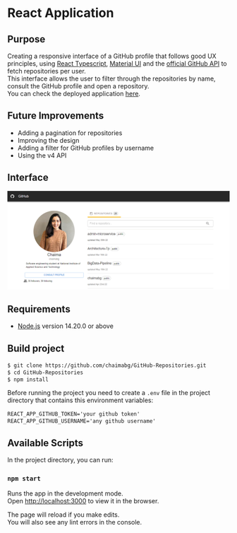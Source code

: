 # React Application

## Purpose

Creating a responsive interface of a GitHub profile that follows good UX principles, using [React Typescript](https://reactjs.org/), [Material UI](https://mui.com/) and the [official GitHub API](https://docs.github.com/en/rest) to fetch repositories per user.\
This interface allows the user to filter through the repositories by name, consult the GitHub profile and open a repository. \
You can check the deployed application [here](https://github-repository-app.netlify.app/).

## Future Improvements

- Adding a pagination for repositories
- Improving the design
- Adding a filter for GitHub profiles by username
- Using the v4 API

## Interface
![interface](public/interface.PNG)
## Requirements
* [Node.js](https://nodejs.org/en/) version 14.20.0 or above

## Build project
```
$ git clone https://github.com/chaimabg/GitHub-Repositories.git
$ cd GitHub-Repositories
$ npm install
```
Before running the project you need to create a `.env` file in the project directory that contains this environment variables:

```
REACT_APP_GITHUB_TOKEN='your github token'
REACT_APP_GITHUB_USERNAME='any github username'
```


## Available Scripts

In the project directory, you can run:

### `npm start`

Runs the app in the development mode.\
Open [http://localhost:3000](http://localhost:3000) to view it in the browser.

The page will reload if you make edits.\
You will also see any lint errors in the console.



